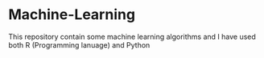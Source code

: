 # Machine-Learning
This repository contain some machine learning algorithms and I have used both R (Programming lanuage) and Python
